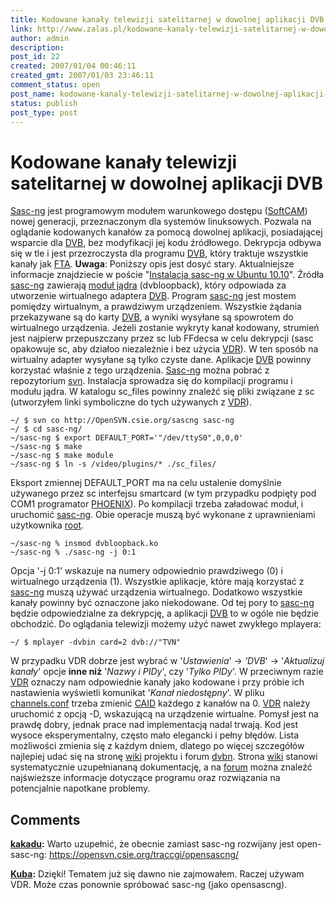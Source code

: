 ```yaml
---
title: Kodowane kanały telewizji satelitarnej w dowolnej aplikacji DVB
link: http://www.zalas.pl/kodowane-kanaly-telewizji-satelitarnej-w-dowolnej-aplikacji-dvb
author: admin
description: 
post_id: 22
created: 2007/01/04 00:46:11
created_gmt: 2007/01/03 23:46:11
comment_status: open
post_name: kodowane-kanaly-telewizji-satelitarnej-w-dowolnej-aplikacji-dvb
status: publish
post_type: post
---
```


<!--Sasc-ng jest programowym modułem warunkowego dostępu (SoftCAM) nowej generacji, przeznaczonym dla systemów linuksowych. Pozwala na oglądanie kodowanych kanałów za pomocą dowolnej aplikacji, posiadającej wsparcie dla DVB, bez modyfikacji jej kodu źródłowego. Dekrypcja odbywa się w tle i jest przezroczysta dla programu DVB, który traktuje wszystkie kanały jak FTA.-->

# Kodowane kanały telewizji satelitarnej w dowolnej aplikacji DVB

[Sasc-ng](https://opensvn.csie.org/traccgi/sascng/wiki/SascIndex) jest programowym modułem warunkowego dostępu ([SoftCAM](http://en.wikipedia.org/wiki/Conditional_access_module)) nowej generacji, przeznaczonym dla systemów linuksowych. Pozwala na oglądanie kodowanych kanałów za pomocą dowolnej aplikacji, posiadającej wsparcie dla [DVB](http://pl.wikipedia.org/wiki/DVB), bez modyfikacji jej kodu źródłowego. Dekrypcja odbywa się w tle i jest przezroczysta dla programu [DVB](http://pl.wikipedia.org/wiki/DVB), który traktuje wszystkie kanały jak [FTA](http://pl.wikipedia.org/wiki/FTA). **Uwaga**: Poniższy opis jest dosyć stary. Aktualniejsze informacje znajdziecie w poście "[Instalacja sasc-ng w Ubuntu 10.10](/instalacja-sasc-ng-ubuntu-1010)". Źródła [sasc-ng](https://opensvn.csie.org/traccgi/sascng/wiki/SascIndex) zawierają [moduł jądra](http://en.wikipedia.org/wiki/Loadable_Kernel_Module) (dvbloopback), który odpowiada za utworzenie wirtualnego adaptera [DVB](http://pl.wikipedia.org/wiki/DVB). Program [sasc-ng](https://opensvn.csie.org/traccgi/sascng/wiki/SascIndex) jest mostem pomiędzy wirtualnym, a prawdziwym urządzeniem. Wszystkie żądania przekazywane są do karty [DVB](http://pl.wikipedia.org/wiki/DVB), a wyniki wysyłane są spowrotem do wirtualnego urządzenia. Jeżeli zostanie wykryty kanał kodowany, strumień jest najpierw przepuszczany przez sc lub FFdecsa w celu dekrypcji (sasc opakowuje sc, aby działoo niezależnie i bez użycia [VDR](http://www.cadsoft.de/vdr/)). W ten sposób na wirtualny adapter wysyłane są tylko czyste dane. Aplikacje [DVB](http://pl.wikipedia.org/wiki/DVB) powinny korzystać właśnie z tego urządzenia. [Sasc-ng](https://opensvn.csie.org/traccgi/sascng/wiki/SascIndex) można pobrać z repozytorium [svn](https://opensvn.csie.org/traccgi/sascng/browser). Instalacja sprowadza się do kompilacji programu i modułu jądra. W katalogu sc_files powinny znaleźć się pliki związane z sc (utworzyłem linki symboliczne do tych używanych z [VDR](http://www.cadsoft.de/vdr/)). 
    
    
    ~/ $ svn co http://OpenSVN.csie.org/sascng sasc-ng
    ~/ $ cd sasc-ng/
    ~/sasc-ng $ export DEFAULT_PORT='"/dev/ttyS0",0,0,0'
    ~/sasc-ng $ make
    ~/sasc-ng $ make module
    ~/sasc-ng $ ln -s /video/plugins/* ./sc_files/

Eksport zmiennej DEFAULT_PORT ma na celu ustalenie domyślnie używanego przez sc interfejsu smartcard (w tym przypadku podpięty pod COM1 programator [PHOENIX](http://www.jakub.zalas.net/2006/12/02/cyfra-na-ekranie-monitora/)). Po kompilacji trzeba załadować moduł‚ i uruchomić [sasc-ng](https://opensvn.csie.org/traccgi/sascng/wiki/SascIndex). Obie operacje muszą być wykonane z uprawnieniami użytkownika [root](http://pl.wikipedia.org/wiki/Root). 
    
    
    ~/sasc-ng % insmod dvbloopback.ko
    ~/sasc-ng % ./sasc-ng -j 0:1

Opcja '-j 0:1' wskazuje na numery odpowiednio prawdziwego (0) i wirtualnego urządzenia (1). Wszystkie aplikacje, które mają korzystać z [sasc-ng](https://opensvn.csie.org/traccgi/sascng/wiki/SascIndex) muszą używać urządzenia wirtualnego. Dodatkowo wszystkie kanały powinny być oznaczone jako niekodowane. Od tej pory to [sasc-ng](https://opensvn.csie.org/traccgi/sascng/wiki/SascIndex) będzie odpowiedzialne za dekrypcję, a aplikacji [DVB](http://pl.wikipedia.org/wiki/DVB) to w ogóle nie będzie obchodzić. Do oglądania telewizji możemy użyć nawet zwykłego mplayera: 
    
    
    ~/ $ mplayer -dvbin card=2 dvb://"TVN"

W przypadku VDR dobrze jest wybrać w '_Ustawienia_' -> _'DVB_' -> '_Aktualizuj kanały_' opcje **inne niż** '_Nazwy i PIDy_', czy '_Tylko PIDy_'. W przeciwnym razie [VDR](http://www.cadsoft.de/vdr/) oznaczy nam odpowiednie kanały jako kodowane i przy próbie ich nastawienia wyświetli komunikat '_Kanał niedostępny_'. W pliku [channels.conf](http://www.vdr-wiki.de/wiki/index.php/Channels.conf) trzeba zmienić [CAID](http://www.vdr-wiki.de/wiki/index.php/Channels.conf#CAID) każdego z kanałów na 0. [VDR](http://www.cadsoft.de/vdr/) należy uruchomić z opcją -D, wskazującą na urządzenie wirtualne. Pomysł jest na prawdę dobry, jednak prace nad implementacją nadal trwają. Kod jest wysoce eksperymentalny, często mało elegancki i pełny błędów. Lista możliwości zmienia się z każdym dniem, dlatego po więcej szczegółów najlepiej udać się na stronę [wiki](https://opensvn.csie.org/traccgi/sascng/wiki/SascIndex) projektu i forum [dvbn](http://dvbn.happysat.org/viewtopic.php?t=38235). Strona [wiki](https://opensvn.csie.org/traccgi/sascng/wiki/SascIndex) stanowi systematycznie uzupełniananą dokumentację, a na [forum](http://dvbn.happysat.org/viewtopic.php?t=38235) można znaleźć najświeższe informacje dotyczące programu oraz rozwiązania na potencjalnie napotkane problemy.

## Comments

**[kakadu](#2969 "2009-05-15 13:27:04"):** Warto uzupełnić, że obecnie zamiast sasc-ng rozwijany jest open-sasc-ng: https://opensvn.csie.org/traccgi/opensascng/

**[Kuba](#2970 "2009-05-16 14:59:10"):** Dzięki! Tematem już się dawno nie zajmowałem. Raczej używam VDR. Może czas ponownie spróbować sasc-ng (jako opensascng).


